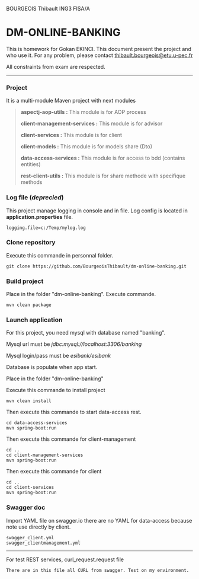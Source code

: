 BOURGEOIS Thibault ING3 FISA/A

DM-ONLINE-BANKING
===================

This is homework for Gokan EKINCI.
This document present the project and who use it.
For any problem, please contact thibault.bourgeois@etu.u-pec.fr

All constraints from exam are respected.

----------

### <i class="icon-folder-open"></i> Project

It is a multi-module Maven project with next modules


> **aspectj-aop-utils :**
>This module is for AOP process
>
> **client-management-services :**
>This module is for advisor
>
> **client-services :**
>This module is for client
>
> **client-models :**
>This module is for models share (Dto)
>
> **data-access-services :**
>This module is for access to bdd (contains entities)
>
> **rest-client-utils :**
>This module is for share methode with specifique methods


### <i class="icon-file"></i> Log file (*deprecied*)
This project manage logging in console and in file. Log config is located in **application.properties** file.

    logging.file=c:/Temp/mylog.log

### <i class="icon-download"></i> Clone repository
Execute this commande in personnal folder.

    git clone https://github.com/BourgeoisThibault/dm-online-banking.git

### <i class="icon-cog"></i> Build project
Place in the folder "dm-online-banking". Execute commande.

    mvn clean package

### <i class="icon-cog"></i> Launch application
For this project, you need mysql with database named "banking".

Mysql url must be *jdbc:mysql://localhost:3306/banking*

Mysql login/pass must be *esibank/esibank*

Database is populate when app start.

Place in the folder "dm-online-banking"  

 Execute this commande to install project
 
	mvn clean install

 Then execute this commande to start data-access rest.

    cd data-access-services
	mvn spring-boot:run
    
 Then execute this commande for client-management
 
	cd ..
    cd client-management-services
	mvn spring-boot:run

 Then execute this commande for client
 
	cd ..
    cd client-services
	mvn spring-boot:run

### <i class="icon-cog"></i> Swagger doc
Import YAML file on swagger.io there are no YAML for data-access because note use directly by client.

    swagger_client.yml
    swagger_clientmanagement.yml

----------

For test REST services, curl_request.request file

    There are in this file all CURL from swagger. Test on my environment.
